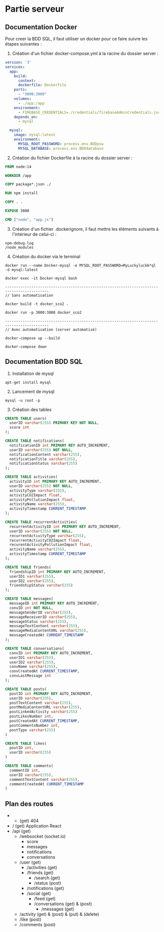 # Partie serveur

## Documentation Docker

Pour creer la BDD SQL, il faut utiliser un docker pour ce faire suivre les étapes suivantes :

1. Création d'un fichier docker-compose.yml à la racine du dossier server :

```yml
version: '3'
services:
  app:
    build:
      context: .
      dockerfile: Dockerfile
    ports:
      - "3000:3000"
    volumes:
      - ./app:/app
    environment:
      - FIREBASE_CREDENTIALS=./credentials/firebaseAdminCredentials.json
    depends_on:
      - mysql

  mysql:
    image: mysql:latest
    environment:
      MYSQL_ROOT_PASSWORD: process.env.BDDpsw
      MYSQL_DATABASE: process.env.BDDdatabase

```

2. Création du fichier Dockerfile à la racine du dossier server :

```Dockerfile
FROM node:14

WORKDIR /app

COPY package*.json ./

RUN npm install

COPY . .

EXPOSE 3000

CMD ["node", "app.js"]
```

3. Création d'un fichier .dockerignore, il faut mettre les éléments suivants à l'intérieur de celui-ci :

```.dockerignore
npm-debug.log
/node_modules
```

4. Création du docker via le terminal

```
docker run --name Docker-mysql -e MYSQL_ROOT_PASSWORD=MyLuckyluck6*ql -d mysql:latest

docker exec -it Docker-mysql bash

------------------------------------------------------------------------------------------
// Sans automatisation

docker build -t docker_sco2 .

docker run -p 3000:3000 docker_sco2

------------------------------------------------------------------------------------------
// Avec automatisation (server automatisé)

docker-compose up --build

docker-compose down

```

## Documentation BDD SQL

1. Installation de mysql

```
apt-get install mysql
```

2. Lancement de mysql

```
mysql -u root -p
```

3. Création des tables

```sql
CREATE TABLE users(
  userID varchar(255) PRIMARY KEY NOT NULL, 
  score int
);

CREATE TABLE notifications(
  notificationID int PRIMARY KEY AUTO_INCREMENT, 
  userID varchar(255) NOT NULL, 
  notificationContent varchar(255), 
  notificationTitle varchar(255), 
  notificationStatus varchar(255)
);

CREATE TABLE activities(
  activityID int PRIMARY KEY AUTO_INCREMENT, 
  userID varchar(255) NOT NULL, 
  activityType varchar(255),
  activityCO2Impact float, 
  activityPollutionImpact float, 
  activityName varchar(255), 
  activityTimestamp CURRENT_TIMESTAMP
);

CREATE TABLE recurrentActivities(
  recurrentActivityID int PRIMARY KEY AUTO_INCREMENT, 
  userID varchar(255) NOT NULL, 
  recurrentActivityType varchar(255), 
  recurrentActivityCO2Impact float, 
  recurentActivityPollutionImpact float, 
  activityName varchar(255), 
  activityTimestamp CURRENT_TIMESTAMP
);

CREATE TABLE friends(
  friendshipID int PRIMARY KEY AUTO_INCREMENT, 
  userID1 varchar(255), 
  userID2 varchar(255), 
  friendshipStatus varchar(255)
);

CREATE TABLE messages(
  messageID int PRIMARY KEY AUTO_INCREMENT, 
  convID int NOT NULL, 
  messageSenderID varchar(255), 
  messageReceiverID varchar(255), 
  messageStatus varchar(255), 
  messageTextContent varchar(255), 
  messageMediaContentURL varchar(255), 
  messageCreatedAt CURRENT_TIMESTAMP
);

CREATE TABLE conversations( 
  convID int PRIMARY KEY AUTO_INCREMENT, 
  userID1 varchar(255), 
  userID2 varchar(255), 
  convName varchar(255), 
  convCreatedAt CURRENT_TIMESTAMP, 
  convLastMessage int
);

CREATE TABLE posts(
  postID int PRIMARY KEY AUTO_INCREMENT,
  userID varchar(255),
  postTextContent varchar(255),
  postMediaContentURL varchar(255),
  postLinkedActivity varchar(255)
  postLikesNumber int, 
  postCreatedAt CURRENT_TIMESTAMP,
  postCommentsNumber int,
  postType varchar(255)
)

CREATE TABLE likes(
  postID int,
  userID varchar(255)
)

CREATE TABLE comments(
  commentID int,
  userID varchar(255),
  commentTextContent varchar(255),
  commentCreatedAt CURRENT_TIMESTAMP
)
```

## Plan des routes 

- * (get) 404
- / (get) Application React
- /api (get)
    - /websocket (socket.io)
        - score
        - messages
        - notifications
        - conversations
    - /user (get)
        - /activities (get)
        - /friends (get)
            - /search (get)
            - /status (post)
        - /notifications (get)
        - /social (get)
            - /feed (get)
            - /conversations (get) & (post)
                - /messages (get)
    - /activity (get) & (post) & (put) & (delete)
    - /like (post)
    - /comments (post)